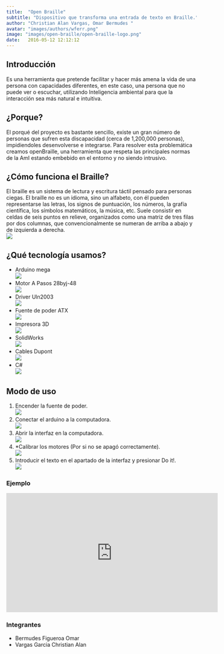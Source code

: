 ```yaml
---
title:  "Open Braille"
subtitle: "Dispositivo que transforma una entrada de texto en Braille."
author: "Christian Alan Vargas, Omar Bermudes "
avatar: "images/authors/wferr.png"
image: "images/open-braille/open-braille-logo.png"
date:   2016-05-12 12:12:12
---
```


## Introducción 
Es una herramienta que pretende facilitar y hacer más amena la vida de una persona con capacidades diferentes, en este caso, una persona que no puede ver o escuchar, utilizando Inteligencia ambiental  para que la interacción sea más natural e intuitiva.



## ¿Porque?
El porqué del proyecto es bastante sencillo, existe un gran número de personas que sufren esta discapacidad (cerca de 1,200,000 personas), impidiendoles desenvolverse e integrarse.
Para resolver esta problemática creamos openBraille, una herramienta que respeta las principales normas de la AmI estando embebido en el entorno y no siendo intrusivo.

## ¿Cómo funciona el Braille?
El braille es un sistema de lectura y escritura táctil pensado para personas ciegas.
El braille no es un idioma, sino un alfabeto, con él pueden representarse las letras, los signos de puntuación, los números, la grafía científica, los símbolos matemáticos, la música, etc.
Suele consistir en celdas de seis puntos en relieve, organizados como una matriz de tres filas por dos columnas, que convencionalmente se numeran de arriba a abajo y de izquierda a derecha.  
    <img class="image-center" src="../images/open-braille/braille.png"/>  

## ¿Qué tecnología usamos?
- Arduino mega  
    <img class="image-center" src="../images/open-braille/arduino-mega.png"/>  
- Motor A Pasos 28byj-48  
    <img class="image-center" src="../images/open-braille/motor-pasos.png"/>  
- Driver Uln2003  
    <img class="image-center" src="../images/open-braille/driver.png"/>  
- Fuente de poder ATX  
    <img class="image-center" src="../images/open-braille/fuente-de-poder.png"/>  
- Impresora 3D  
    <img class="image-center" src="../images/open-braille/impresora-3d.png"/>  
- SolidWorks  
    <img class="image-center" src="../images/open-braille/solidworks.png"/>  
- Cables Dupont  
    <img class="image-center" src="../images/open-braille/dupont.png"/>  
- C#  
    <img class="image-center" src="../images/open-braille/c-bebe-chris.png"/>  

## Modo de uso  
1. Encender la fuente de poder.  
    <img class="image-center" src="../images/open-braille/1.png"/>
2. Conectar el arduino a la computadora.  
    <img class="image-center" src="../images/open-braille/2.png"/>
3. Abrir la interfaz en la computadora.  
    <img class="image-center" src="../images/open-braille/3.png"/>
4. *Calibrar los motores (Por si no se apagó correctamente).  
    <img class="image-center" src="../images/open-braille/4.png"/>
5. Introducir el texto en el apartado de la interfaz y presionar Do it!.  
    <img class="image-center" src="../images/open-braille/5.png"/>  

### Ejemplo  
<iframe width="560" height="315" src="https://www.youtube.com/embed/zldj6Qdgoxc" frameborder="0" allowfullscreen></iframe>

### Integrantes
- Bermudes Figueroa Omar  
- Vargas Garcia Christian Alan
